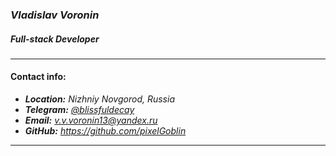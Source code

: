 ### *Vladislav Voronin*
##### Full-stack Developer
___
#### Contact info:
* ***Location:** Nizhniy Novgorod, Russia*
* ***Telegram:** [@blissfuldecay](https://t.me/blissfuldecay)*
* ***Email:** [v.v.voronin13@yandex.ru](mailto:v.v.voronin13@yandex.ru)*
* ***GitHub:** https://github.com/pixelGoblin*
___